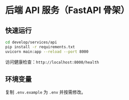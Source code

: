 # 后端 API 服务（FastAPI 骨架）

## 快速运行
```bash
cd develop/services/api
pip install -r requirements.txt
uvicorn main:app --reload --port 8000
```

访问健康检查：`http://localhost:8000/health`

## 环境变量
复制 `.env.example` 为 `.env` 并按需修改。